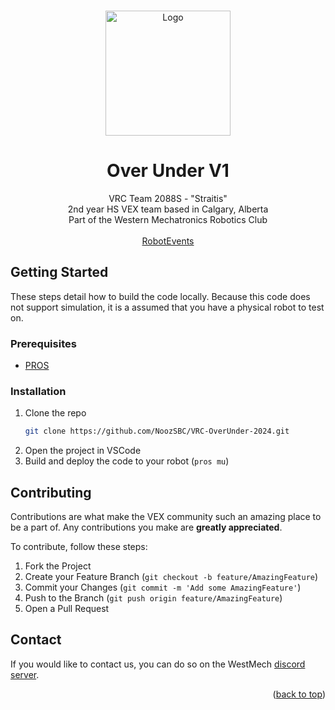 <a name="readme-top"></a>

<!-- PROJECT LOGO -->
<br />
<div align="center">
  <a href="https://github.com/2088S">
    <img src="https://static.wixstatic.com/media/c5567e_903085760f6440b3958a1139b64c2b04~mv2.png/v1/fit/w_2500,h_1330,al_c/c5567e_903085760f6440b3958a1139b64c2b04~mv2.png" alt="Logo" width="200">
  </a>

<h1 align="center">Over Under V1</h1>

  <p align="center">
    VRC Team 2088S - "Straitis"
    <br/>
    2nd year HS VEX team based in Calgary, Alberta
    <br/>
    Part of the Western Mechatronics Robotics Club
    <br/>
    <br/>
    <a href="https://www.robotevents.com/teams/VRC/2088S">RobotEvents</a>
  </p>
</div>

<!-- GETTING STARTED -->
## Getting Started
These steps detail how to build the code locally. Because this code does not support simulation, it is a assumed that you have a physical robot to test on.

### Prerequisites
* [PROS](https://pros.cs.purdue.edu/)

### Installation
1. Clone the repo
   ```sh
   git clone https://github.com/NoozSBC/VRC-OverUnder-2024.git
   ```
2. Open the project in VSCode
3. Build and deploy the code to your robot (`pros mu`)

<!-- CONTRIBUTING -->
## Contributing
Contributions are what make the VEX community such an amazing place to be a part of. Any contributions you make are **greatly appreciated**.

To contribute, follow these steps:

1. Fork the Project
2. Create your Feature Branch (`git checkout -b feature/AmazingFeature`)
3. Commit your Changes (`git commit -m 'Add some AmazingFeature'`)
4. Push to the Branch (`git push origin feature/AmazingFeature`)
5. Open a Pull Request

<!-- CONTACT -->
## Contact
If you would like to contact us, you can do so on the WestMech [discord server](https://discord.gg/W4mJYp3).

<p align="right">(<a href="#readme-top">back to top</a>)</p>
